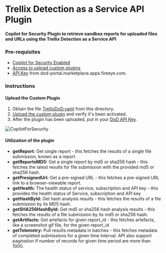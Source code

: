# Trellix Detection as a Service API Plugin

#### Copilot for Security Plugin to retrieve sandbox reports for uploaded files and URLs using the Trellix Detection as a Service API

### Pre-requisites

* [Copilot for Security Enabled](https://learn.microsoft.com/en-us/security-copilot/get-started-security-copilot#onboarding-to-microsoft-security-copilot)
* [Access to upload custom plugins](https://learn.microsoft.com/en-us/security-copilot/manage-plugins?tabs=securitycopilotplugin#managing-custom-plugins)
* [API Key](https://fireeye.dev/docs/detection-on-demand/dod-portal/#api-key-management) from dod-portal.marketplace.apps.fireeye.com.

### Instructions
#### Upload the Custom Plugin

1. Obtain the file [TrellixDoD.yaml](https://raw.githubusercontent.com/alfonso-greenbrook/Copilot-For-Security-Fork/main/Plugins/Community%20Based%20Plugins/Trellix%20Detection%20as%20a%20Service/TrellixDoD.yaml) from this directory.
2. [Upload the custom plugin](https://learn.microsoft.com/en-us/security-copilot/manage-plugins?tabs=securitycopilotplugin#add-custom-plugins) and verify it's been activated.
3. After the plugin has been uploaded, put in your [DoD API Key](https://learn.microsoft.com/en-us/security-copilot/plugin_api#configure-authentication-1).

![CopilotForSecurity](https://learn.microsoft.com/en-us/security-copilot/media/add-plugin-button.png)

#### Utilization of the plugin
- **getReport:** Get single report - this fetches the results of a single file submission, known as a report.
- **getReportsMD5:** Get a single report by md5 or sha256 hash - this fetches the latest results for file submission with the provided md5 or sha256 hash.
- **getPresignedUrl:** Get a pre-signed URL - this fetches a pre-signed URL link to a browser-viewable report.
- **getHealth:** The health status of service, subscription and API key - this provides the health status of Service, subscription and API key
- **getHashById:** Get hash analysis results - this fetches the results of a file submission by its MD5 hash.
- **getSHA256HashById:** Get md5 or sha256 hash analysis results - this fetches the results of a file submission by its md5 or sha256 hash.
- **getArtifacts:** Get artefacts for given report_id - this fetches artefacts, like a screenshot gif file, for the given report_id
- **getTelemetry:** Pull results metadata in batches - this fetches metadata of completed submissions for a given time interval. API also support pagination if number of records for given time period are more than 1000.
